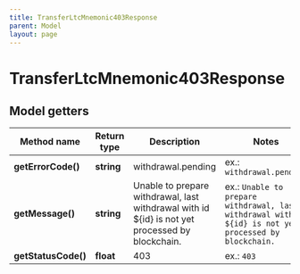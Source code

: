 ```yaml
---
title: TransferLtcMnemonic403Response
parent: Model
layout: page
---
```


# TransferLtcMnemonic403Response

## Model getters

Method name | Return type | Description | Notes
------------ | ------------- | ------------- | -------------
**getErrorCode()** | **string** | withdrawal.pending | ex.: `withdrawal.pending`
**getMessage()** | **string** | Unable to prepare withdrawal, last withdrawal with id ${id} is not yet processed by blockchain. | ex.: `Unable to prepare withdrawal, last withdrawal with id ${id} is not yet processed by blockchain.`
**getStatusCode()** | **float** | 403 | ex.: `403`


